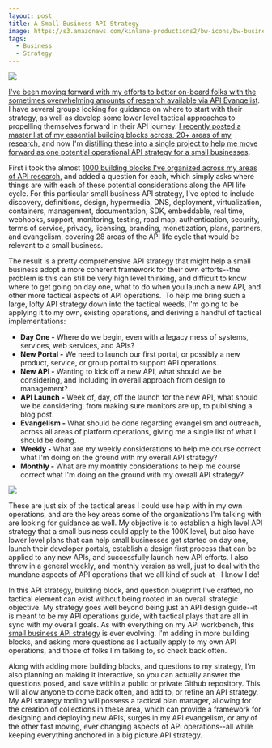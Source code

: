 ```yaml
---
layout: post
title: A Small Business API Strategy
image: https://s3.amazonaws.com/kinlane-productions2/bw-icons/bw-business-of-apis.png
tags:
  - Business
  - Strategy
---
```

[![](https://s3.amazonaws.com/kinlane-productions2/bw-icons/bw-business-of-apis.png)](http://small-business-api-strategy.apievangelist.com/)

[I've been moving forward with my efforts to better on-board folks with the sometimes overwhelming amounts of research available via API Evangelist](http://apievangelist.com/2016/02/15/all-this-information-is-great-but-where-do-i-start-with-my-api-strategy/). I have several groups looking for guidance on where to start with their strategy, as well as develop some lower level tactical approaches to propelling themselves forward in their API journey. [I recently posted a master list of my essential building blocks across, 20+ areas of my research](http://apievangelist.com/2016/01/18/taking-a-snapshot-of-just-the-essential-api-building-blocks-across-my-research/), and now I'm [distilling these into a single project to help me move forward as one potential operational API strategy for a small businesses](http://small-business-api-strategy.apievangelist.com/).

First i took the almost [1000 building blocks I've organized across my areas of API research](http://apievangelist.com), and added a question for each, which simply asks where things are with each of these potential considerations along the API life cycle. For this particular small business API strategy, I've opted to include discovery, definitions, design, hypermedia, DNS, deployment, virtualization, containers, management, documentation, SDK, embeddable, real time, webhooks, support, monitoring, testing, road map, authentication, security, terms of service, privacy, licensing, branding, monetization, plans, partners, and evangelism, covering 28 areas of the API life cycle that would be relevant to a small business.

The result is a pretty comprehensive API strategy that might help a small business adopt a more coherent framework for their own efforts--the problem is this can still be very high level thinking, and difficult to know where to get going on day one, what to do when you launch a new API, and other more tactical aspects of API operations.  To help me bring such a large, lofty API strategy down into the tactical weeds, I'm going to be applying it to my own, existing operations, and deriving a handful of tactical implementations:

*   **Day One -** Where do we begin, even with a legacy mess of systems, services, web services, and APIs?
*   **New Portal -** We need to launch our first portal, or possibly a new product, service, or group portal to support API operations.
*   **New API -** Wanting to kick off a new API, what should we be considering, and including in overall approach from design to management?
*   **API Launch -** Week of, day, off the launch for the new API, what should we be considering, from making sure monitors are up, to publishing a blog post.
*   **Evangelism -** What should be done regarding evangelism and outreach, across all areas of platform operations, giving me a single list of what I should be doing.
*   **Weekly -** What are my weekly considerations to help me course correct what I'm doing on the ground with my overall API strategy?
*   **Monthly -** What are my monthly considerations to help me course correct what I'm doing on the ground with my overall API strategy?

[![](https://s3.amazonaws.com/kinlane-productions2/bw-icons/bw-strategy.png)](http://small-business-api-strategy.apievangelist.com/)

These are just six of the tactical areas I could use help with in my own operations, and are the key areas some of the organizations I'm talking with are looking for guidance as well. My objective is to establish a high level API strategy that a small business could apply to the 100K level, but also have lower level plans that can help small businesses get started on day one, launch their developer portals, establish a design first process that can be applied to any new APIs, and successfully launch new API efforts. I also threw in a general weekly, and monthly version as well, just to deal with the mundane aspects of API operations that we all kind of suck at--I know I do!

In this API strategy, building block, and question blueprint I've crafted, no tactical element can exist without being rooted in an overall strategic objective. My strategy goes well beyond being just an API design guide--it is meant to be my API operations guide, with tactical plays that are all in sync with my overall goals. As with everything on my API workbench, this [small business APi strategy](http://small-business-api-strategy.apievangelist.com/index.html) is ever evolving. I'm adding in more building blocks, and asking more questions as I actually apply to my own API operations, and those of folks I'm talking to, so check back often. 

Along with adding more building blocks, and questions to my strategy, I'm also planning on making it interactive, so you can actually answer the questions posed, and save within a public or private Github repository. This will allow anyone to come back often, and add to, or refine an API strategy. My API strategy tooling will possess a tactical plan manager, allowing for the creation of collections in these area, which can provide a framework for designing and deploying new APIs, surges in my API evangelism, or any of the other fast moving, ever changing aspects of API operations--all while keeping everything anchored in a big picture API strategy.
